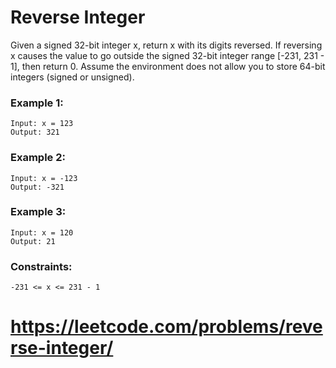 # Reverse Integer

Given a signed 32-bit integer x, return x with its digits reversed. If reversing x causes the value
to go outside the signed 32-bit integer range [-231, 231 - 1], then return 0. Assume the environment
does not allow you to store 64-bit integers (signed or unsigned).

### Example 1:

    Input: x = 123
    Output: 321

### Example 2:

    Input: x = -123
    Output: -321

### Example 3:

    Input: x = 120
    Output: 21

### Constraints:

    -231 <= x <= 231 - 1

# https://leetcode.com/problems/reverse-integer/